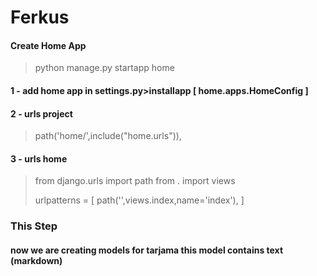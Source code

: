 # Ferkus

#### Create Home App
>
> python manage.py startapp home
>
#### 1 - add home app in settings.py>installapp [ home.apps.HomeConfig ]
#### 2 - urls project 
> path('home/',include("home.urls")),
#### 3 - urls home
>from django.urls import path
>from . import views
>
>urlpatterns = [
>    path('',views.index,name='index'),
>]
### This Step
#### now we are creating models for tarjama this model contains text (markdown) 